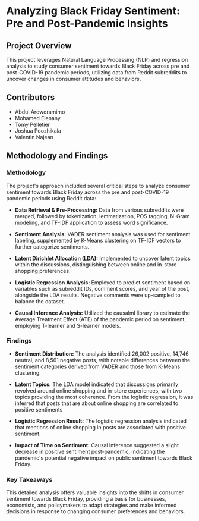 # Analyzing Black Friday Sentiment: Pre and Post-Pandemic Insights

## Project Overview
This project leverages Natural Language Processing (NLP) and regression analysis to study consumer sentiment towards Black Friday across pre and post-COVID-19 pandemic periods, utilizing data from Reddit subreddits to uncover changes in consumer attitudes and behaviors.

## Contributors
- Abdul Aroworamimo
- Mohamed Elenany
- Tomy Pelletier
- Joshua Poozhikala
- Valentin Najean



## Methodology and Findings 

### Methodology

The project's approach included several critical steps to analyze consumer sentiment towards Black Friday across the pre and post-COVID-19 pandemic periods using Reddit data:

- **Data Retrieval & Pre-Processing:** Data from various subreddits were merged, followed by tokenization, lemmatization, POS tagging, N-Gram modeling, and TF-IDF application to assess word significance.

- **Sentiment Analysis:** VADER sentiment analysis was used for sentiment labeling, supplemented by K-Means clustering on TF-IDF vectors to further categorize sentiments.

- **Latent Dirichlet Allocation (LDA):** Implemented to uncover latent topics within the discussions, distinguishing between online and in-store shopping preferences.

- **Logistic Regression Analysis:** Employed to predict sentiment based on variables such as subreddit IDs, comment scores, and year of the post, alongside the LDA results. Negative comments were up-sampled to balance the dataset.

- **Causal Inference Analysis:** Utilized the causalml library to estimate the Average Treatment Effect (ATE) of the pandemic period on sentiment, employing T-learner and S-learner models.

### Findings

- **Sentiment Distribution:** The analysis identified 26,002 positive, 14,746 neutral, and 8,561 negative posts, with notable differences between the sentiment categories derived from VADER and those from K-Means clustering.

- **Latent Topics:** The LDA model indicated that discussions primarily revolved around online shopping and in-store experiences, with two topics providing the most coherence. From the logistic regression, it was inferred that posts that are about online shopping are correlated to positive sentiments
- **Logistic Regression Result:** The logistic regression analysis indicated that mentions of online shopping in posts are associated with positive sentiment.

- **Impact of Time on Sentiment:** Causal inference suggested a slight decrease in positive sentiment post-pandemic, indicating the pandemic's potential negative impact on public sentiment towards Black Friday.

### Key Takeaways

This detailed analysis offers valuable insights into the shifts in consumer sentiment towards Black Friday, providing a basis for businesses, economists, and policymakers to adapt strategies and make informed decisions in response to changing consumer preferences and behaviors.
